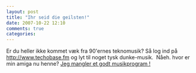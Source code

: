 ```yaml
---
layout: post
title: "Ihr seid die geilsten!"
date: 2007-10-22 12:10
comments: true 
categories: 
---
```

Er du heller ikke kommet væk fra 90'ernes teknomusik? Så log ind på<a href="http://technobase.fm" title="technobase.fm"> http://www.techobase.fm</a> og lyt til noget tysk dunke-musik.   Nåeh. hvor er min amiga nu henne? <a href="http://www.protracker.de/" title="et godt musik program">Jeg mangler et godt musikprogram !</a>